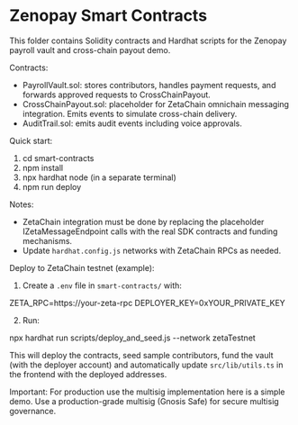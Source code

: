 Zenopay Smart Contracts
======================

This folder contains Solidity contracts and Hardhat scripts for the Zenopay payroll vault and cross-chain payout demo.

Contracts:
- PayrollVault.sol: stores contributors, handles payment requests, and forwards approved requests to CrossChainPayout.
- CrossChainPayout.sol: placeholder for ZetaChain omnichain messaging integration. Emits events to simulate cross-chain delivery.
- AuditTrail.sol: emits audit events including voice approvals.

Quick start:
1. cd smart-contracts
2. npm install
3. npx hardhat node (in a separate terminal)
4. npm run deploy

Notes:
- ZetaChain integration must be done by replacing the placeholder IZetaMessageEndpoint calls with the real SDK contracts and funding mechanisms.
- Update `hardhat.config.js` networks with ZetaChain RPCs as needed.

Deploy to ZetaChain testnet (example):

1. Create a `.env` file in `smart-contracts/` with:

ZETA_RPC=https://your-zeta-rpc
DEPLOYER_KEY=0xYOUR_PRIVATE_KEY

2. Run:

npx hardhat run scripts/deploy_and_seed.js --network zetaTestnet

This will deploy the contracts, seed sample contributors, fund the vault (with the deployer account) and automatically update `src/lib/utils.ts` in the frontend with the deployed addresses.

Important: For production use the multisig implementation here is a simple demo. Use a production-grade multisig (Gnosis Safe) for secure multisig governance.

